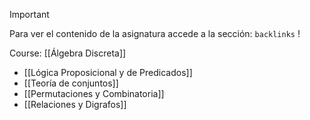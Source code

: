 >[!important] 
>Para ver el contenido de la asignatura accede a la sección: `backlinks` !

Course: [[Álgebra Discreta]]

- [[Lógica Proposicional y de Predicados]]
- [[Teoría de conjuntos]]
- [[Permutaciones y Combinatoria]]
- [[Relaciones y Digrafos]]